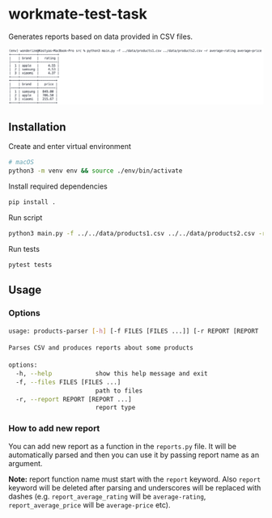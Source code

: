# workmate-test-task

Generates reports based on data provided in CSV files.

![Executed script](1.png)

## Installation

Create and enter virtual environment

```bash
# macOS
python3 -m venv env && source ./env/bin/activate
```

Install required dependencies

```bash
pip install .
```

Run script

```bash
python3 main.py -f ../../data/products1.csv ../../data/products2.csv -r average-rating average-price
```

Run tests

```bash
pytest tests
```

## Usage

### Options

```bash
usage: products-parser [-h] [-f FILES [FILES ...]] [-r REPORT [REPORT ...]]

Parses CSV and produces reports about some products

options:
  -h, --help            show this help message and exit
  -f, --files FILES [FILES ...]
                        path to files
  -r, --report REPORT [REPORT ...]
                        report type
```

### How to add new report

You can add new report as a function in the `reports.py` file. It will be automatically parsed and then you can use it by passing report name as an argument.

**Note:** report function name must start with the `report` keyword. Also `report` keyword will be deleted after parsing and underscores will be replaced with dashes (e.g. `report_average_rating` will be `average-rating`, `report_average_price` will be `average-price` etc).
